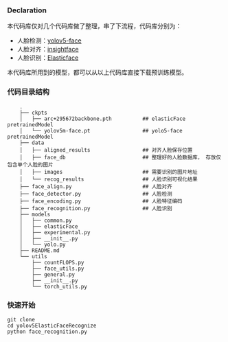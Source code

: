 ### Declaration
本代码库仅对几个代码库做了整理，串了下流程，代码库分别为：
- 人脸检测：[yolov5-face](https://github.com/Rianusr/yolov5-face.git)
- 人脸对齐：[insightface](https://github.com/deepinsight/insightface/blob/master/python-package/insightface/utils/face_align.py)
- 人脸识别：[Elasticface](https://github.com/hoangviet661999/Elasticface.git)

本代码库所用到的模型，都可以从以上代码库直接下载预训练模型。

### 代码目录结构
```
    .
    ├── ckpts
    │   ├── arc+295672backbone.pth          ## elasticFace pretrainedModel
    │   └── yolov5m-face.pt                 ## yolo5-face pretrainedModel
    ├── data
    │   ├── aligned_results                 ## 对齐人脸保存位置
    │   ├── face_db                         ## 整理好的人脸数据库， 存放仅包含单个人脸的图片
    │   ├── images                          ## 需要识别的图片地址
    │   └── recog_results                   ## 人脸识别可视化结果
    ├── face_align.py                       ## 人脸对齐
    ├── face_detector.py                    ## 人脸检测
    ├── face_encoding.py                    ## 人脸特征编码
    ├── face_recognition.py                 ## 人脸识别
    ├── models
    │   ├── common.py
    │   ├── elasticFace
    │   ├── experimental.py
    │   ├── __init__.py
    │   └── yolo.py
    ├── README.md
    └── utils
        ├── countFLOPS.py
        ├── face_utils.py
        ├── general.py
        ├── __init__.py
        └── torch_utils.py
```

### 快速开始
```
git clone 
cd yolov5ElasticFaceRecognize
python face_recognition.py
```